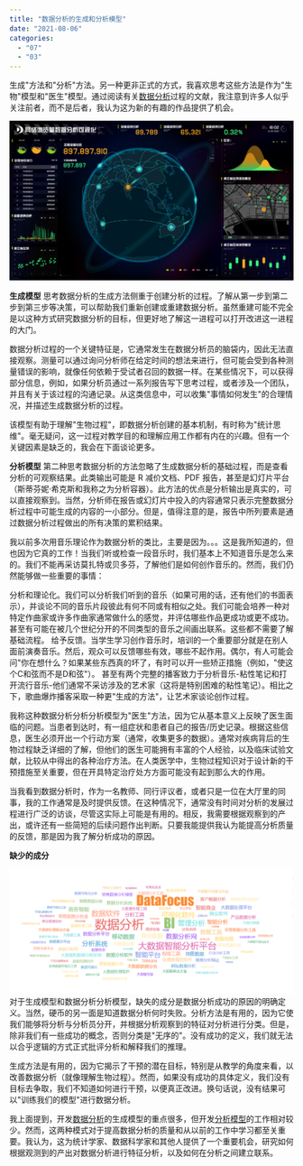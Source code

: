 ```yaml
---
title: "数据分析的生成和分析模型"
date: "2021-08-06"
categories: 
  - "07"
  - "03"
---
```


生成"方法和"分析"方法。另一种更非正式的方式，我喜欢思考这些方法是作为"生物"模型和"医生"模型。通过阅读有关[数据分析](https://www.datafocus.ai/)过程的文献，我注意到许多人似乎关注前者，而不是后者，我认为这为新的有趣的作品提供了机会。

![12](images/12-1.png)

**生成模型** 思考数据分析的生成方法侧重于创建分析的过程。了解从第一步到第二步到第三步等决策，可以帮助我们重新创建或重建数据分析。虽然重建可能不完全是以这种方式研究数据分析的目标，但更好地了解这一进程可以打开改进这一进程的大门。

数据分析过程的一个关键特征是，它通常发生在数据分析员的脑袋内，因此无法直接观察。测量可以通过询问分析师在给定时间的想法来进行，但可能会受到各种测量错误的影响，就像任何依赖于受试者召回的数据一样。在某些情况下，可以获得部分信息，例如，如果分析员通过一系列报告写下思考过程，或者涉及一个团队，并且有关于该过程的沟通记录。从这类信息中，可以收集"事情如何发生"的合理情况，并描述生成数据分析的过程。

该模型有助于理解"生物过程"，即数据分析创建的基本机制，有时称为"统计思维"。毫无疑问，这一过程对教学目的和理解应用工作都有内在的兴趣。但有一个关键因素是缺乏的，我会在下面谈论更多。

**分析模型** 第二种思考数据分析的方法忽略了生成数据分析的基础过程，而是查看分析的可观察结果。此类输出可能是 R 减价文档、PDF 报告，甚至是幻灯片平台（斯蒂芬妮·希克斯和我称之为分析容器）。此方法的优点是分析输出是真实的，可以直接观察到。当然，分析师在报告或幻灯片中投入的内容通常只表示完整数据分析过程中可能生成的内容的一小部分。但是，值得注意的是，报告中所列要素是通过数据分析过程做出的所有决策的累积结果。

我以前多次用音乐理论作为数据分析的类比，主要是因为。。。这是我所知道的，但也因为它真的工作！当我们听或检查一段音乐时，我们基本上不知道音乐是怎么来的。我们不能再采访莫扎特或贝多芬，了解他们是如何创作音乐的。然而，我们仍然能够做一些重要的事情：

分析和理论化。我们可以分析我们听到的音乐（如果可用的话，还有他们的书面表示），并谈论不同的音乐片段彼此有何不同或有相似之处。我们可能会培养一种对特定作曲家或许多作曲家通常做什么的感觉，并评估哪些作品更成功或更不成功。甚至有可能在被几个世纪分开的不同类型的音乐之间画出联系。这些都不需要了解基础流程。 给予反馈。当学生学习创作音乐时，培训的一个重要部分就是在别人面前演奏音乐。然后，观众可以反馈哪些有效，哪些不起作用。偶尔，有人可能会问"你在想什么？如果某些东西真的坏了，有时可以开一些矫正措施（例如，"使这个C和弦而不是D和弦"）。 甚至有两个完整的播客致力于分析音乐-粘性笔记和打开流行音乐-他们通常不采访涉及的艺术家（这将是特别困难的粘性笔记）。相比之下，歌曲爆炸播客采取一种更"生成的方法"，让艺术家谈论创作过程。

我称这种数据分析分析分析模型为"医生"方法，因为它从基本意义上反映了医生面临的问题。当患者到达时，有一组症状和患者自己的报告/历史记录。根据这些信息，医生必须开出一个行动方案（通常，收集更多的数据）。通常对疾病背后的生物过程缺乏详细的了解，但他们的医生可能拥有丰富的个人经验，以及临床试验文献，比较从中得出的各种治疗方法。在人类医学中，生物过程知识对于设计新的干预措施至关重要，但在开具特定治疗处方方面可能没有起到那么大的作用。

当我看到数据分析时，作为一名教师、同行评议者，或者只是一位在大厅里的同事，我的工作通常是及时提供反馈。在这种情况下，通常没有时间对分析的发展过程进行广泛的访谈，尽管这实际上可能是有用的。相反，我需要根据观察到的产出，或许还有一些简短的后续问题作出判断。只要我能提供我认为能提高分析质量的反馈，那是因为我了解分析成功的原因。

**缺少的成分**

![84e38ca78515.png](images/84e38ca78515-png.png) 对于生成模型和数据分析分析模型，缺失的成分是数据分析成功的原因的明确定义。当然，硬币的另一面是知道数据分析何时失败。分析方法是有用的，因为它使我们能够将分析与分析员分开，并根据分析观察到的特征对分析进行分类。但是，除非我们有一些成功的概念，否则分类是"无序的"。没有成功的定义，我们就无法以合乎逻辑的方式正式批评分析和解释我们的推理。

生成方法是有用的，因为它揭示了干预的潜在目标，特别是从教学的角度来看，以改善数据分析（就像理解生物过程）。然而，如果没有成功的具体定义，我们没有目标去争取，我们不知道如何进行干预，以便真正改进。换句话说，没有结果可以"训练我们的模型"进行数据分析。

我上面提到，开发[数据分析](https://www.datafocus.ai/)的生成模型的重点很多，但开发[分析模型](https://www.datafocus.ai/)的工作相对较少。然而，这两种模式对于提高数据分析的质量和从以前的工作中学习都至关重要。我认为，这为统计学家、数据科学家和其他人提供了一个重要机会，研究如何根据观测到的产出对数据分析进行特征分析，以及如何在分析之间建立联系。
